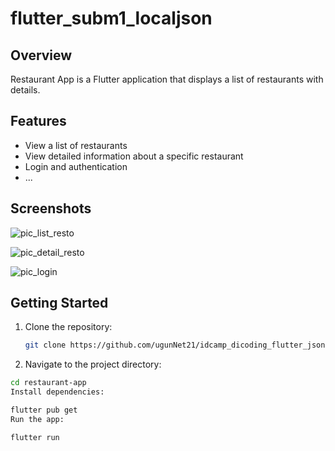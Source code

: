 # flutter_subm1_localjson

## Overview

Restaurant App is a Flutter application that displays a list of restaurants with details.

## Features

- View a list of restaurants
- View detailed information about a specific restaurant
- Login and authentication
- ...

## Screenshots
![pic_list_resto](https://github.com/ugunNet21/idcamp_dicoding_flutter_json/assets/45864165/a27a376f-458e-4678-a2f4-09786b6a4d5c)

![pic_detail_resto](https://github.com/ugunNet21/idcamp_dicoding_flutter_json/assets/45864165/ea7edcba-a800-4a9d-96e2-0905064b6ef9)

![pic_login](https://github.com/ugunNet21/idcamp_dicoding_flutter_json/assets/45864165/0ec40447-782c-43bf-801e-e700662ceb9a)


## Getting Started

1. Clone the repository:

   ```bash
   git clone https://github.com/ugunNet21/idcamp_dicoding_flutter_json.git
2. Navigate to the project directory:

```bash
cd restaurant-app
Install dependencies:

flutter pub get
Run the app:

flutter run
